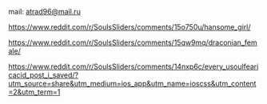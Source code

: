 mail:
atrad96@mail.ru



https://www.reddit.com/r/SoulsSliders/comments/15o750u/hansome_girl/

https://www.reddit.com/r/SoulsSliders/comments/15qw9mq/draconian_female/

https://www.reddit.com/r/SoulsSliders/comments/14nxp6c/every_usoulfearicacid_post_i_saved/?utm_source=share&utm_medium=ios_app&utm_name=ioscss&utm_content=2&utm_term=1
